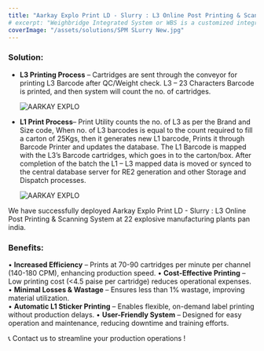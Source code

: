 ```yaml
---
title: "Aarkay Explo Print LD - Slurry : L3 Online Post Printing & Scanning System"
# excerpt: "Weighbridge Integrated System or WBS is a customized integrated system that allows to capture real-time vehicle weight, material details and snaps over IP-cameras. WBS keeps log records of every weigh transaction and update data to existing ERP as well."
coverImage: "/assets/solutions/SPM SLurry New.jpg"
---
```

### Solution:
- **L3 Printing Process** – Cartridges are sent through the conveyor for printing L3 Barcode after QC/Weight check.   L3 – 23 Characters Barcode is printed, and then system will count the no. of cartridges.

  ![AARKAY EXPLO](/assets/productimages/AARKAY-EXPLO.png "Solution")

- **L1 Print Process**– 
Print Utility counts the no. of L3 as per the Brand and Size code, When no. of L3 barcodes is equal to the count required to fill a carton of 25Kgs, then it generates new L1 barcode, Prints it through Barcode Printer and updates the database. The L1 Barcode is mapped with the L3’s Barcode cartridges, which goes in to the carton/box. After completion of the batch the L1 – L3 mapped data is moved or synced to the central database server for RE2 generation and other Storage and Dispatch processes.

  ![AARKAY EXPLO](/assets/productimages/AARKAY-EXPLO1.png "Solution")

We have successfully deployed Aarkay Explo Print LD - Slurry : L3 Online Post Printing & Scanning System at 22 explosive manufacturing plants pan india. 

### Benefits:
• **Increased Efficiency** – Prints at 70-90 cartridges per minute per channel (140-180 CPM), enhancing production speed. 
• **Cost-Effective Printing** – Low printing cost (<4.5 paise per cartridge) reduces operational expenses. 
• **Minimal Losses & Wastage** – Ensures less than 1% wastage, improving material utilization.  
• **Automatic L1 Sticker Printing** – Enables flexible, on-demand label printing without production delays.
• **User-Friendly System** – Designed for easy operation and maintenance, reducing downtime and training efforts.  


📞 Contact us to streamline your production operations ! 
